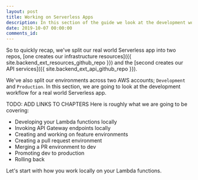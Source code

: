 ```yaml
---
layout: post
title: Working on Serverless Apps
description: In this section of the guide we look at the development workflow of a real world Serverless app.
date: 2019-10-07 00:00:00
comments_id: 
---
```


So to quickly recap, we've split our real world Serverless app into two repos, [one creates our infrastructure resources]({{ site.backend_ext_resources_github_repo }}) and the [second creates our API services]({{ site.backend_ext_api_github_repo }}).

We've also split our environments across two AWS accounts; `Development` and `Production`. In this section, we are going to look at the development workflow for a real world Serverless app.

TODO: ADD LINKS TO CHAPTERS
Here is roughly what we are going to be covering:

- Developing your Lambda functions locally
- Invoking API Gateway endpoints locally
- Creating and working on feature environments
- Creating a pull request environment
- Merging a PR environment to dev
- Promoting dev to production
- Rolling back

Let's start with how you work locally on your Lambda functions.
